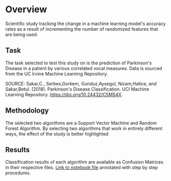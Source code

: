 # Overview
Scientific study tracking the change in a machine learning model's accuracy rates as a result of incrementing the number of randomized features that are being used.

## Task
The task selected to test this study on is the prediction of Parkinson's Disease in a patient by various correlated vocal measures. Data is sourced from the UC Irvine Machine Learning Repository.

SOURCE: Sakar,C., Serbes,Gorkem, Gunduz,Aysegul, Nizam,Hatice, and Sakar,Betul. (2018). Parkinson's Disease Classification. UCI Machine Learning Repository. https://doi.org/10.24432/C5MS4X.

## Methodology
The selected two algorithms are a Support Vector Machine and Random Forest Algorithm. By selecting two algorithms that work in entirely different ways, the effect of the study is better highlighted

## Results
Classification results of each algorithm are available as Confusion Matrices in their respective files. [Link to notebook file](test.ipynb) annotated with step by step procedures.
